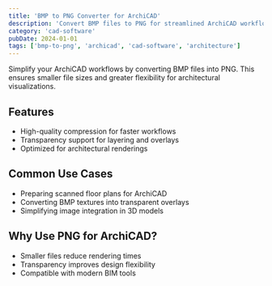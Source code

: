 ```yaml
---
title: 'BMP to PNG Converter for ArchiCAD'
description: 'Convert BMP files to PNG for streamlined ArchiCAD workflows. Enhance image quality and simplify integration with modern architectural tools.'
category: 'cad-software'
pubDate: 2024-01-01
tags: ['bmp-to-png', 'archicad', 'cad-software', 'architecture']
---
```


Simplify your ArchiCAD workflows by converting BMP files into PNG. This ensures smaller file sizes and greater flexibility for architectural visualizations.

## Features

- High-quality compression for faster workflows
- Transparency support for layering and overlays
- Optimized for architectural renderings

## Common Use Cases

- Preparing scanned floor plans for ArchiCAD
- Converting BMP textures into transparent overlays
- Simplifying image integration in 3D models

## Why Use PNG for ArchiCAD?

- Smaller files reduce rendering times
- Transparency improves design flexibility
- Compatible with modern BIM tools
